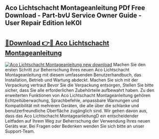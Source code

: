 ## Aco Lichtschacht Montageanleitung PDf Free Download - Part-bvU Service Owner Guide - User Repair Edition leK0l

# <h2><a href="http://df6mma.blite.top/?on=Aco+Lichtschacht+Montageanleitung">🔗Download 👉🔴 Aco Lichtschacht Montageanleitung</a></h2>

[![Aco Lichtschacht Montageanleitung new download](https://i.imgur.com/lujVjoI.png)](http://df6mma.blite.top/?on=Aco+Lichtschacht+Montageanleitung)
Machen Sie den ersten Schritt zur Beherrschung Ihres neuen Aco Lichtschacht Montageanleitung mit diesem umfassenden Benutzerhandbuch, das Installation, Betrieb und Wartung abdeckt. Machen Sie sich mit der Verpackung vertraut Bevor Sie die Verpackung entsorgen, Stellen Sie bitte sicher, dass Sie alle erforderlichen Zubehörteile aufbewahrt haben. Zu den erweiterten Funktionen von Aco Lichtschacht Montageanleitung gehören Echtzeitüberwachung, Sprachbefehle, anpassbare Warnungen und Kompatibilität mit mehreren Geräten, die alle über die schlanke und benutzerfreundliche Oberfläche zugänglich sind. Wir gehen davon aus, dass das Aco Lichtschacht MontageanleitungD ein entscheidender Leitfaden auf Ihrem Weg zur Beherrschung der Verwendung Ihres neuen Geräts war. Bei Fragen oder Bedenken wenden Sie sich bitte an unser Support-Team.
